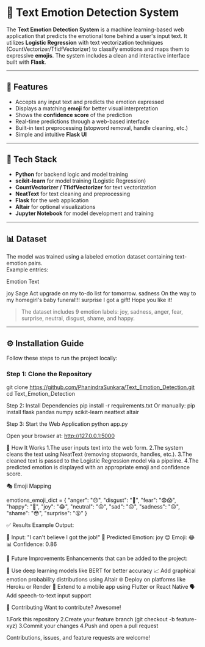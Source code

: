 # 🧠 Text Emotion Detection System

The **Text Emotion Detection System** is a machine learning-based web application that predicts the emotional tone behind a user's input text. It utilizes **Logistic Regression** with text vectorization techniques (CountVectorizer/TfidfVectorizer) to classify emotions and maps them to expressive **emojis**. The system includes a clean and interactive interface built with **Flask**.

---

## 🚀 Features

- Accepts any input text and predicts the emotion expressed
- Displays a matching **emoji** for better visual interpretation
- Shows the **confidence score** of the prediction
- Real-time predictions through a web-based interface
- Built-in text preprocessing (stopword removal, handle cleaning, etc.)
- Simple and intuitive **Flask UI**

---

## 🧰 Tech Stack

- **Python** for backend logic and model training
- **scikit-learn** for model training (Logistic Regression)
- **CountVectorizer / TfidfVectorizer** for text vectorization
- **NeatText** for text cleaning and preprocessing
- **Flask** for the web application
- **Altair** for optional visualizations
- **Jupyter Notebook** for model development and training

---

## 📊 Dataset

The model was trained using a labeled emotion dataset containing text-emotion pairs.  
Example entries:

Emotion Text

joy Sage Act upgrade on my to-do list for tomorrow.
sadness On the way to my homegirl's baby funeral!!!
surprise I got a gift! Hope you like it!


> The dataset includes 9 emotion labels: joy, sadness, anger, fear, surprise, neutral, disgust, shame, and happy.

---

## ⚙️ Installation Guide

Follow these steps to run the project locally:

### Step 1: Clone the Repository
git clone https://github.com/PhanindraSunkara/Text_Emotion_Detection.git
cd Text_Emotion_Detection

Step 2: Install Dependencies
pip install -r requirements.txt
Or manually:
pip install flask pandas numpy scikit-learn neattext altair

Step 3: Start the Web Application
python app.py

Open your browser at: http://127.0.0.1:5000



🧠 How It Works
1.The user inputs text into the web form.
2.The system cleans the text using NeatText (removing stopwords, handles, etc.).
3.The cleaned text is passed to the Logistic Regression model via a pipeline.
4.The predicted emotion is displayed with an appropriate emoji and confidence score.


🎭 Emoji Mapping

emotions_emoji_dict = {
    "anger": "😠", "disgust": "🤮", "fear": "😨😱", "happy": "🤗",
    "joy": "😂", "neutral": "😐", "sad": "😔", "sadness": "😔",
    "shame": "😳", "surprise": "😮"
}


✅ Results
Example Output:

📝 Input: "I can't believe I got the job!"
🎯 Predicted Emotion: joy
😊 Emoji: 😂
📊 Confidence: 0.86


🔮 Future Improvements
Enhancements that can be added to the project:

🚀 Use deep learning models like BERT for better accuracy
📈 Add graphical emotion probability distributions using Altair
🌐 Deploy on platforms like Heroku or Render
📱 Extend to a mobile app using Flutter or React Native
🗣️ Add speech-to-text input support

🤝 Contributing
Want to contribute? Awesome!

1.Fork this repository
2.Create your feature branch (git checkout -b feature-xyz)
3.Commit your changes
4.Push and open a pull request

Contributions, issues, and feature requests are welcome!
